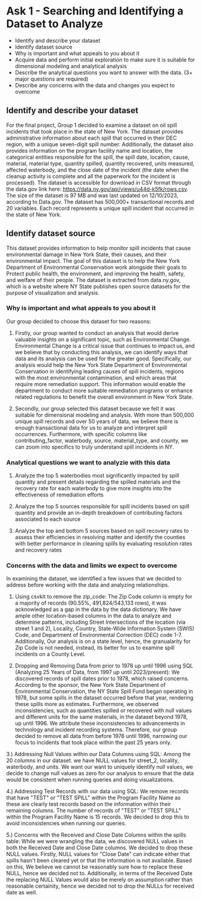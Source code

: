 # Ask 1 - Searching and Identifying a Dataset to Analyze
* Identify and describe your dataset
* Identify dataset source
* Why is important and what appeals to you about it
* Acquire data and perform initial exploration to make sure it is suitable for dimensional modeling and analytical analysis
* Describe the analytical questions you want to answer with the data. (3+ major questions are required)
* Describe any concerns with the data and changes you expect to overcome

## Identify and describe your dataset
For the final project, Group 1 decided to examine a dataset on oil spill incidents that took place in the state of New York. The dataset provides administrative information about each spill that occurred in their DEC region, with a unique seven-digit spill number. Additionally, the dataset also provides information on the program facility name and location, the categorical entities responsible for the spill, the spill date, location, cause, material, material type, quantity spilled, quantity recovered, units measured, affected waterbody, and the close date of the incident (the date when the cleanup activity is complete and all the paperwork for the incident is processed). The dataset is accessible for download in CSV format through the data.gov link here: https://data.ny.gov/api/views/u44d-k5fk/rows.csv. The size of the dataset is 97 MB and was last updated on 12/10/2023, according to Data.gov. The dataset has 500,000+ transactional records and 20 variables. Each record represents a unique spill incident that occurred in the state of New York.

## Identify dataset source
This dataset provides information to help monitor spill incidents that cause environmental damage in New York State, their causes, and their environmental impact. The goal of this dataset is to help the New York Department of Environmental Conservation work alongside
their goals to Protect public health, the environment, and improving the health, safety, and welfare of their people. The dataset is extracted from data.ny.gov, which is a website where NY State publishes open source datasets for the purpose of visualization and analysis.


### Why is important and what appeals to you about it
Our group decided to choose this dataset for two reasons:
  
1. Firstly, our group wanted to conduct an analysis that would derive valuable insights on a significant topic, such as Environmental Change. Environmental Change is a critical issue that continues to impact us, and we believe that by conducting this analysis, we can identify ways that data and its analysis can be used for the greater good. Specifically, our analysis would help the New York State Department of Environmental Conservation in identifying leading causes of spill incidents, regions with the most environmental contamination, and which areas that require more remediation support. This information would enable the department to conduct more suitable remediation programs or enhance related regulations to benefit the overall environment in New York State.

2. Secondly, our group selected this dataset because we felt it was suitable for dimensional modeling and analysis. With more than 500,000 unique spill records and over 50 years of data, we believe there is enough transactional data for us to analyze and interpret spill occurrences. Furthermore, with specific columns like contributing_factor, waterbody, source, material_type, and county, we can zoom into specifics to truly understand spill incidents in NY.

### Analytical questions we want to analyzie with this data
1. Analyze the top 5 waterbodies most significantly impacted by spill quantity and present details regarding the spilled materials and the recovery rate for each waterbody to give more insights into the effectiveness of remediation efforts

2. Analyze the top 5 sources responsible for spill incidents based on spill quantity and provide an in-depth breakdown of contributing factors associated to each source
   
3. Analyze the top and bottom 5 sources based on spill recovery rates to assess their efficiencies in resolving matter and identify the counties with better performance in cleaning spills by evaluating resolution rates and recovery rates

### Concerns with the data and limits we expect to overcome
In examining the dataset, we identified a few issues that we decided to address before working with the data and analyzing relationships.
1. Using csvkit to remove the zip_code: The Zip Code column is empty for a majority of records (90.55%, 491,824/543,133 rows), it was acknowledged as a gap in the data by the data dictionary. We have ample other location-based columns in the data to analyze and determine patterns, including Street Intersections of the location (via street 1 and 2), Locality, Country, State-Wide Information System (SWIS) Code, and Department of Environmental Correction (DEC) code 1-7. Additionally, Our analysis is on a state level, hence, the granualarity for Zip Code is not needed, instead, its better for us to examine spill incidents on a County Level.
   
2. Dropping and Removing Data from prior to 1978 up until 1996 using SQL (Analyzing 25 Years of Data, from 1997 up until 2023/present): We discovered records of spill dates prior to 1978, which raised concerns. According to the sponsor, the New York State Department of Environmental Conservation, the NY State Spill Fund began operating in 1978, but some spills in the dataset occurred before that year, rendering these spills more as estimates. Furthermore, we observed inconsistencies, such as quantities spilled or recovered with null values and different units for the same materials, in the dataset beyond 1978, up until 1996. We attribute these inconsistencies to advancements in technology and incident recording systems. Therefore, our group decided to remove all data from before 1978 until 1996, narrowing our focus to incidents that took place within the past 25 years only.
   
3.) Addressing Null Values within our Data Columns using SQL: Among the 20 columns in our dataset. we have NULL values for street_2, locality, waterbody, and units. We want our want to uniquely identify null values, we decide to change null values as zero for our analysis to ensure that the data would be consistent when running queries and doing visualizations.

4.) Addressing Test Records with our data using SQL: We remove records that have "TEST" or "TEST SPILL" within the Program Facility Name as these are clearly test records based on the information within their remaining columns. The number of records of "TEST" or "TEST SPILL" within the Program Facility Name is 15 records. We decided to drop this to avoid inconsistencies when running our queries.

5.) Concerns with the Received and Close Date Columns within the spills table: While we were wrangling the data, we discovered NULL values in both the Received Date and Close Date columns. We decided to drop these NULL values. Firstly, NULL values for "Close Date" can indicate either that spills hasn't been cleared yet or that the information is not available. Based on this, We believe we cannot be reasonably sure how to replace these NULL, hence we decided not to. Additionally, in terms of the Received Date the replacing NULL Values would also be merely on assumption rather than reasonable certainity, hence we decided not to drop the NULLs for received date as well.

